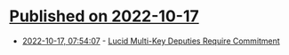 # [Published on 2022-10-17](index.md)

* [2022-10-17, 07:54:07](https://lobste.rs/s/mjdnwd/lucid_multi_key_deputies_require) - [Lucid Multi-Key Deputies Require Commitment](https://scottarc.blog/2022/10/17/lucid-multi-key-deputies-require-commitment/)
